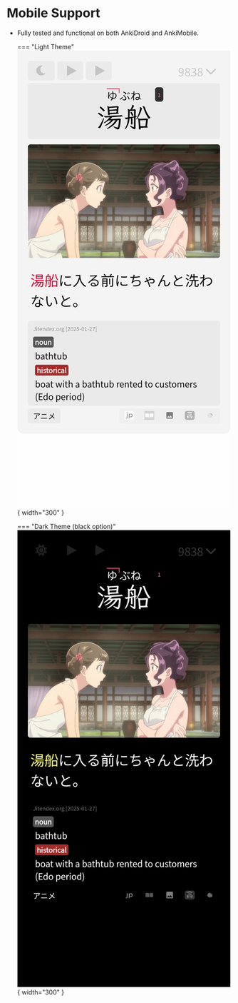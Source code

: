 # Mobile Support

*   Fully tested and functional on both AnkiDroid and AnkiMobile.

    === "Light Theme"
        ![light](assets/images/Mobile_Layout_1.jpg){ width="300" }

    === "Dark Theme (black option)"
        ![dark](assets/images/Mobile_Layout_2.jpg){ width="300" }
